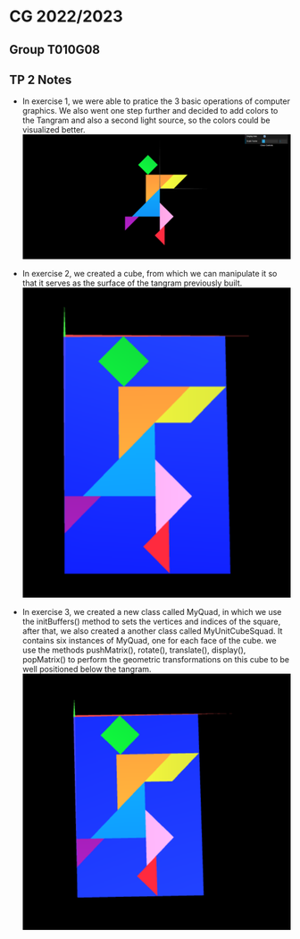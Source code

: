 # CG 2022/2023

## Group T010G08

## TP 2 Notes

- In exercise 1, we were able to pratice the 3 basic operations of computer graphics. We also went one step further and decided to add colors to the Tangram and also a second light source, so the colors could be visualized better.
![Screenshot 1](screenshots/cg-t10g08-tp2-1.png)

- In exercise 2, we created a cube, from which we can manipulate it so that it serves as the surface of the tangram previously built.
![Screenshot 2](screenshots/cg-t10g08-tp2-2.png)

- In exercise 3, we created a new class called MyQuad, in which we use the initBuffers() method to sets the vertices and indices of the square, after that, we also created a another class called MyUnitCubeSquad. It contains six instances of MyQuad, one for each face of the cube. we use the methods pushMatrix(), rotate(), translate(), display(), popMatrix() to perform the geometric transformations on this cube to be well positioned below the tangram.
![Screenshot 3](screenshots/cg-t10g08-tp2-3.png)